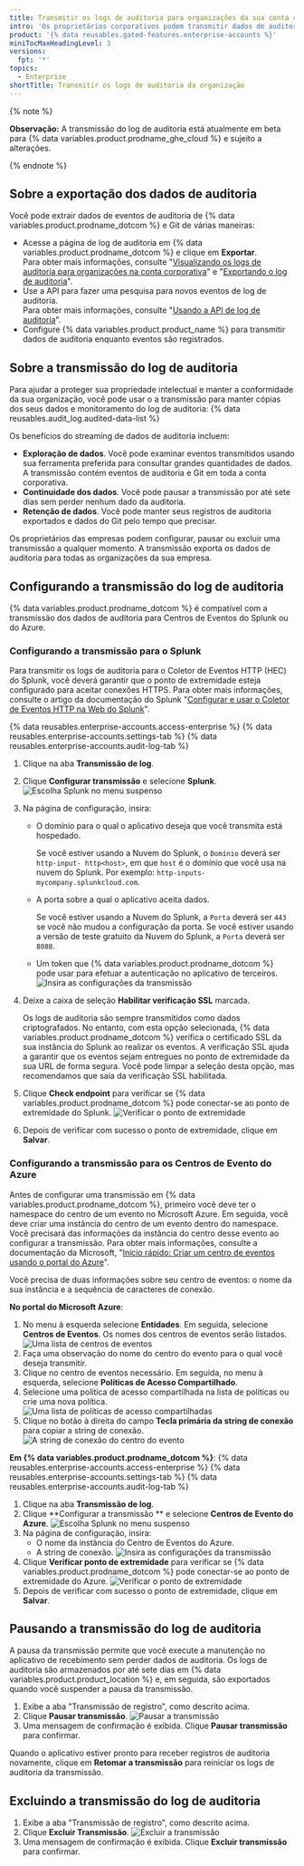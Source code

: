 ```yaml
---
title: Transmitir os logs de auditoria para organizações da sua conta corporativa
intro: 'Os proprietários corporativos podem transmitir dados de auditoria e eventos Git de {% data variables.product.prodname_dotcom %} para um sistema externo de gerenciamento de dados.'
product: '{% data reusables.gated-features.enterprise-accounts %}'
miniTocMaxHeadingLevel: 3
versions:
  fpt: '*'
topics:
  - Enterprise
shortTitle: Transmitir os logs de auditoria da organização
---
```


{% note %}

**Observação:** A transmissão do log de auditoria está atualmente em beta para {% data variables.product.prodname_ghe_cloud %} e sujeito a alterações.

{% endnote %}

## Sobre a exportação dos dados de auditoria

Você pode extrair dados de eventos de auditoria de {% data variables.product.prodname_dotcom %} e Git de várias maneiras:

* Acesse a página de log de auditoria em {% data variables.product.prodname_dotcom %} e clique em **Exportar**. <br/> Para obter mais informações, consulte "[Visualizando os logs de auditoria para organizações na conta corporativa](/github/setting-up-and-managing-your-enterprise/managing-organizations-in-your-enterprise-account/viewing-the-audit-logs-for-organizations-in-your-enterprise-account)" e "[Exportando o log de auditoria](/organizations/keeping-your-organization-secure/reviewing-the-audit-log-for-your-organization#exporting-the-audit-log)".
* Use a API para fazer uma pesquisa para novos eventos de log de auditoria. <br/> Para obter mais informações, consulte "[Usando a API de log de auditoria](/organizations/keeping-your-organization-secure/reviewing-the-audit-log-for-your-organization#using-the-audit-log-api)".
* Configure {% data variables.product.product_name %} para transmitir dados de auditoria enquanto eventos são registrados.

## Sobre a transmissão do log de auditoria

Para ajudar a proteger sua propriedade intelectual e manter a conformidade da sua organização, você pode usar o a transmissão para manter cópias dos seus dados e monitoramento do log de auditoria:
{% data reusables.audit_log.audited-data-list %}

Os benefícios do streaming de dados de auditoria incluem:

* **Exploração de dados**. Você pode examinar eventos transmitidos usando sua ferramenta preferida para consultar grandes quantidades de dados. A transmissão contém eventos de auditoria e Git em toda a conta corporativa.
* **Continuidade dos dados**. Você pode pausar a transmissão por até sete dias sem perder nenhum dado da auditoria.
* **Retenção de dados**. Você pode manter seus registros de auditoria exportados e dados do Git pelo tempo que precisar.

Os proprietários das empresas podem configurar, pausar ou excluir uma transmissão a qualquer momento. A transmissão exporta os dados de auditoria para todas as organizações da sua empresa.

## Configurando a transmissão do log de auditoria

{% data variables.product.prodname_dotcom %} é compatível com a transmissão dos dados de auditoria para Centros de Eventos do Splunk ou do Azure.
### Configurando a transmissão para o Splunk

Para transmitir os logs de auditoria para o Coletor de Eventos HTTP (HEC) do Splunk, você deverá garantir que o ponto de extremidade esteja configurado para aceitar conexões HTTPS. Para obter mais informações, consulte o artigo da documentação do Splunk "[Configurar e usar o Coletor de Eventos HTTP na Web do Splunk](https://docs.splunk.com/Documentation/Splunk/latest/Data/UsetheHTTPEventCollector)".

{% data reusables.enterprise-accounts.access-enterprise %}
{% data reusables.enterprise-accounts.settings-tab %}
{% data reusables.enterprise-accounts.audit-log-tab %}
1. Clique na aba **Transmissão de log**.
1. Clique **Configurar transmissão** e selecione **Splunk**. ![Escolha Splunk no menu suspenso](/assets/images/help/enterprises/audit-stream-choice-splunk.png)
1. Na página de configuração, insira:
   * O domínio para o qual o aplicativo deseja que você transmita está hospedado.

     Se você estiver usando a Nuvem do Splunk, o `Domínio` deverá ser `http-input- http<host>`, em que `host` é o domínio que você usa na nuvem do Splunk. Por exemplo: `http-inputs-mycompany.splunkcloud.com`.

   * A porta sobre a qual o aplicativo aceita dados.<br>

     Se você estiver usando a Nuvem do Splunk, a `Porta` deverá ser `443` se você não mudou a configuração da porta. Se você estiver usando a versão de teste gratuito da Nuvem do Splunk, a `Porta` deverá ser `8088`.

   * Um token que {% data variables.product.prodname_dotcom %} pode usar para efetuar a autenticação no aplicativo de terceiros. ![Insira as configurações da transmissão](/assets/images/help/enterprises/audit-stream-add-splunk.png)

2. Deixe a caixa de seleção **Habilitar verificação SSL** marcada.

    Os logs de auditoria são sempre transmitidos como dados criptografados. No entanto, com esta opção selecionada, {% data variables.product.prodname_dotcom %} verifica o certificado SSL da sua instância do Splunk ao realizar os eventos. A verificação SSL ajuda a garantir que os eventos sejam entregues no ponto de extremidade da sua URL de forma segura. Você pode limpar a seleção desta opção, mas recomendamos que saia da verificação SSL habilitada.
3. Clique **Check endpoint** para verificar se {% data variables.product.prodname_dotcom %} pode conectar-se ao ponto de extremidade do Splunk. ![Verificar o ponto de extremidade](/assets/images/help/enterprises/audit-stream-check-splunk.png)
4. Depois de verificar com sucesso o ponto de extremidade, clique em **Salvar**.

### Configurando a transmissão para os Centros de Evento do Azure

Antes de configurar uma transmissão em {% data variables.product.prodname_dotcom %}, primeiro você deve ter o namespace do centro de um evento no Microsoft Azure. Em seguida, você deve criar uma instância do centro de um evento dentro do namespace. Você precisará das informações da instância do centro desse evento ao configurar a transmissão. Para obter mais informações, consulte a documentação da Microsoft, "[Início rápido: Criar um centro de eventos usando o portal do Azure](https://docs.microsoft.com/en-us/azure/event-hubs/event-hubs-create)".

Você precisa de duas informações sobre seu centro de eventos: o nome da sua instância e a sequência de caracteres de conexão.

**No portal do Microsoft Azure**:
1. No menu à esquerda selecione **Entidades**. Em seguida, selecione **Centros de Eventos**. Os nomes dos centros de eventos serão listados. ![Uma lista de centros de eventos](/assets/images/help/enterprises/azure-event-hubs-list.png)
1. Faça uma observação do nome do centro do evento para o qual você deseja transmitir.
1. Clique no centro de eventos necessário. Em seguida, no menu à esquerda, selecione **Políticas de Acesso Compartilhado**.
1. Selecione uma política de acesso compartilhada na lista de políticas ou crie uma nova política. ![Uma lista de políticas de acesso compartilhadas](/assets/images/help/enterprises/azure-shared-access-policies.png)
1. Clique no botão à direita do campo **Tecla primária da string de conexão** para copiar a string de conexão. ![A string de conexão do centro do evento](/assets/images/help/enterprises/azure-connection-string.png)

**Em {% data variables.product.prodname_dotcom %}**:
{% data reusables.enterprise-accounts.access-enterprise %}
{% data reusables.enterprise-accounts.settings-tab %}
{% data reusables.enterprise-accounts.audit-log-tab %}
1. Clique na aba **Transmissão de log**.
1. Clique **Configurar a transmissão ** e selecione **Centros de Evento do Azure**. ![Escolha Splunk no menu suspenso](/assets/images/help/enterprises/audit-stream-choice-azure.png)
1. Na página de configuração, insira:
   * O nome da instância do Centro de Eventos do Azure.
   * A string de conexão. ![Insira as configurações da transmissão](/assets/images/help/enterprises/audit-stream-add-azure.png)
2. Clique **Verificar ponto de extremidade** para verificar se {% data variables.product.prodname_dotcom %} pode conectar-se ao ponto de extremidade do Azure. ![Verificar o ponto de extremidade](/assets/images/help/enterprises/audit-stream-check-azure.png)
3. Depois de verificar com sucesso o ponto de extremidade, clique em **Salvar**.

## Pausando a transmissão do log de auditoria

A pausa da transmissão permite que você execute a manutenção no aplicativo de recebimento sem perder dados de auditoria. Os logs de auditoria são armazenados por até sete dias em {% data variables.product.product_location %} e, em seguida, são exportados quando você suspender a pausa da transmissão.

1. Exibe a aba "Transmissão de registro", como descrito acima.
1. Clique **Pausar transmissão**. ![Pausar a transmissão](/assets/images/help/enterprises/audit-stream-pause.png)
1. Uma mensagem de confirmação é exibida. Clique **Pausar transmissão** para confirmar.

Quando o aplicativo estiver pronto para receber registros de auditoria novamente, clique em **Retomar a transmissão** para reiniciar os logs de auditoria da transmissão.

## Excluindo a transmissão do log de auditoria

1. Exibe a aba "Transmissão de registro", como descrito acima.
1. Clique **Excluir Transmissão**. ![Excluir a transmissão](/assets/images/help/enterprises/audit-stream-delete.png)
2. Uma mensagem de confirmação é exibida. Clique **Excluir transmissão** para confirmar.
